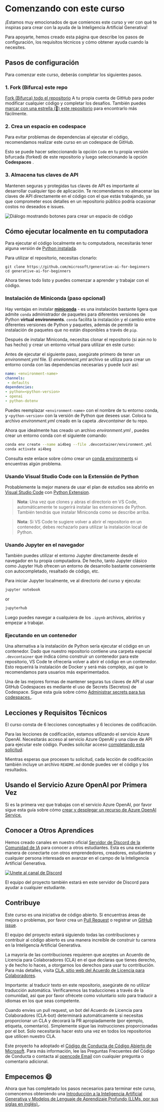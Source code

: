 # Comenzando con este curso

¡Estamos muy emocionados de que comiences este curso y ver con qué te inspiras para crear con la ayuda de la Inteligencia Artificial Generativa!

Para apoyarte, hemos creado esta página que describe los pasos de configuración, los requisitos técnicos y cómo obtener ayuda cuando la necesites.

## Pasos de configuración

Para comenzar este curso, deberás completar los siguientes pasos.

### 1. Fork (Bifurca) este repo

[Fork (Bifurca) todo el repositorio](https://github.com/microsoft/generative-ai-for-beginners/fork?WT.mc_id=academic-105485-koreyst) A tu propia cuenta de GitHub para poder modificar cualquier código y completar los desafíos. También puedes [marcar con una estrella (🌟) este repositorio](https://docs.github.com/en/get-started/exploring-projects-on-github/saving-repositories-with-stars?WT.mc_id=academic-105485-koreyst) para encontrarlo más fácilmente.

### 2. Crea un espacio en codespace

Para evitar problemas de dependencias al ejecutar el código, recomendamos realizar este curso en un codespace de GitHub.

Esto se puede hacer seleccionando la opción `Code` en tu propia versión bifurcada (forked) de este repositorio y luego seleccionando la opción **Codespaces** .

### 3. Almacena tus claves de API

Mantenen seguras y protegidas tus claves de API es importante al desarrollar cualquier tipo de aplicación. Te recomendamos no almacenar las claves de API directamente en el código con el que estás trabajando, ya que comprometer esos detalles en un repositorio público podría ocasionar costos no deseados e issues.

![Diálogo mostrando botones para crear un espacio de código](../../images/who-will-pay.webp?WT.mc_id=academic-105485-koreyst)

## Cómo ejecutar localmente en tu computadora

Para ejecutar el código localmente en tu computadora, necesitarás tener alguna versión de [Python instalada](https://www.python.org/downloads/?WT.mc_id=academic-105485-koreyst).

Para utilizar el repositorio, necesitas clonarlo:

```shell
git clone https://github.com/microsoft/generative-ai-for-beginners
cd generative-ai-for-beginners
```

Ahora tienes todo listo y puedes comenzar a aprender y trabajar con el código.

### Instalación de Miniconda (paso opcional)

Hay ventajas en instalar **[miniconda](https://conda.io/en/latest/miniconda.html?WT.mc_id=academic-105485-koreyst)** - es una instalación bastante ligera que admite `conda` administrador de paquetes para diferentes versiones de Python **virtual environments**. `conda` facilita la instalación y el cambio entre diferentes versiones de Python y paquetes, además de permitir la instalación de paquetes que no están disponibles a través de `pip`.

Después de instalar Miniconda, necesitas clonar el repositorio (si aún no lo has hecho) y crear un entorno virtual para utilizar en este curso:

Antes de ejecutar el siguiente paso, asegúrate primero de tener un *environment.yml* file. El *environment.yml* archivo se utiliza para crear un entorno conda con las dependencias necesarias y puede lucir así:

```yml
name: <environment-name>
channels:  
 - defaults
dependencies:  
- python=<python-version>  
- openai  
- python-dotenv
```

Puedes reemplazar `<environment-name>` con el nombre de tu entorno conda, y `<python-version>` con la versión de Python que desees usar. Coloca tu archivo *environment.yml*  creado
en la capeta *.devcontainer* de tu repo.

Ahora que idealmente has creado un archivo *environment.yml* , puedes crear un entorno conda con el siguiente comando:

```bash
conda env create --name ai4beg --file .devcontainer/environment.yml
conda activate ai4beg
```

Consulta este enlace sobre cómo crear un [conda environments](https://docs.conda.io/projects/conda/en/latest/user-guide/tasks/manage-environments.html?WT.mc_id=academic-105485-koreyst) 
si encuentras algún problema.


### Usando Visual Studio Code con la Extensión de Python


Probablemente la mejor manera de usar el plan de estudios sea abrirlo en [Visual Studio Code](http://code.visualstudio.com/?WT.mc_id=academic-105485-koreyst) con [Python Extension](https://marketplace.visualstudio.com/items?itemName=ms-python.python&WT.mc_id=academic-105485-koreyst).

> **Nota**: Una vez que clones y abras el directorio en VS Code, automáticamente te sugerirá instalar las extensiones de Python. También tendrás que instalar Miniconda como se describe arriba.

> **Nota**: Si VS Code te sugiere volver a abrir el repositorio en un contenedor, debes rechazarlo para utilizar la instalación local de Python.

### Usando Jupyter en el navegador

También puedes utilizar el entorno Jupyter directamente desde el navegador en tu propia computadora. De hecho, tanto Jupyter clásico como Jupyter Hub ofrecen un entorno de desarrollo bastante conveniente con autocompletado, resaltado de código, etc.

Para iniciar Jupyter localmente, ve al directorio del curso y ejecuta:

```bash
jupyter notebook
```

or

```bash
jupyterhub
```

Luego puedes navegar a cualquiera de los `.ipynb` archivos, abrirlos y empezar a trabajar.

### Ejecutando en un contenedor

Una alternativa a la instalación de Python sería ejecutar el código en un contenedor. Dado que nuestro repositorio contiene una carpeta especial `.devcontainer` que indica cómo construir un contenedor para este repositorio, VS Code te ofrecería volver a abrir el código en un contenedor. Esto requerirá la instalación de Docker y será más complejo, así que lo recomendamos para usuarios más experimentados.

Una de las mejores formas de mantener seguras tus claves de API al usar GitHub Codespaces es mediante el uso de Secrets (Secretos) de Codespace. Sigue esta guía sobre cómo [Administrar secrets para tus codespaces.](https://docs.github.com/en/codespaces/managing-your-codespaces/managing-secrets-for-your-codespaces?WT.mc_id=academic-105485-koreyst).

## Lecciones y Requisitos Técnicos

El curso consta de 6 lecciones conceptuales y 6 lecciones de codificación.

Para las lecciones de codificación, estamos utilizando el servicio Azure OpenAI. Necesitarás acceso al servicio Azure OpenAI y una clave de API para ejecutar este código. Puedes solicitar acceso [completando esta solicitud](https://azure.microsoft.com/products/ai-services/openai-service?WT.mc_id=academic-105485-koreyst).

Mientras esperas que procesen tu solicitud, cada lección de codificación también incluye un archivo `README.md` donde puedes ver el código y los resultados.

## Usando el Servicio Azure OpenAI por Primera Vez

Si es la primera vez que trabajas con el servicio Azure OpenAI, por favor sigue esta guía sobre cómo [crear y desplegar un recurso de Azure OpenAI Service.](https://learn.microsoft.com/azure/ai-services/openai/how-to/create-resource?pivots=web-portal&WT.mc_id=academic-105485-koreyst)

## Conocer a Otros Aprendices

Hemos creado canales en nuestro oficial [Servidor de Discord de la Comunidad de IA](https://aka.ms/genai-discord?WT.mc_id=academic-105485-koreyst) para conocer a otros estudiantes. Esta es una excelente manera de conectarte con otros emprendedores, creadores, estudiantes y cualquier persona interesada en avanzar en el campo de la Inteligencia Artificial Generativa.

[![Unete al canal de Discord](https://dcbadge.limes.pink/api/server/ByRwuEEgH4)](https://aka.ms/genai-discord?WT.mc_id=academic-105485-koreyst)

El equipo del proyecto también estará en este servidor de Discord para ayudar a cualquier estudiante.

## Contribuye

Este curso es una iniciativa de código abierto. Si encuentras áreas de mejora o problemas, por favor crea un [Pull Request](https://github.com/microsoft/generative-ai-for-beginners/pulls?WT.mc_id=academic-105485-koreyst) o registrar un [GitHub issue](https://github.com/microsoft/generative-ai-for-beginners/issues?WT.mc_id=academic-105485-koreyst).

El equipo del proyecto estará siguiendo todas las contribuciones y contribuir al código abierto es una manera increíble de construir tu carrera en la Inteligencia Artificial Generativa.

La mayoría de las contribuciones requieren que aceptes un Acuerdo de Licencia para Colaboradores (CLA) en el que declaras que tienes derecho, y de hecho lo haces, a otorgarnos los derechos para usar tu contribución. Para más detalles, visita [CLA, sitio web del Acuerdo de Licencia para Colaboradores](https://cla.microsoft.com?WT.mc_id=academic-105485-koreyst).

Importante: al traducir texto en este repositorio, asegúrate de no utilizar traducción automática. Verificaremos las traducciones a través de la comunidad, así que por favor ofrécete como voluntario solo para traducir a idiomas en los que seas competente.

Cuando envíes un pull request, un bot del Acuerdo de Licencia para Colaboradores (CLA-bot) determinará automáticamente si necesitas proporcionar un CLA y decorará la PR apropiadamente (por ejemplo, etiqueta, comentario). Simplemente sigue las instrucciones proporcionadas por el bot. Solo necesitarás hacer esto una vez en todos los repositorios que utilicen nuestro CLA.

Este proyecto ha adoptado el [Código de Conducta de Código Abierto de Microsoft](https://opensource.microsoft.com/codeofconduct/?WT.mc_id=academic-105485-koreyst). Para más información, lee las Preguntas Frecuentes del Código de Conducta o contacta al [opencode Email](opencode@microsoft.com) con cualquier pregunta o comentario adicional.

## Empecemos 😄

Ahora que has completado los pasos necesarios para terminar este curso, comencemos obteniendo una [Introducción a la Inteligencia Artificial Generativa y Modelos de Lenguaje de Aprendizaje Profundo (LLMs, por sus siglas en inglés).](../../../01-introduction-to-genai/README.md?WT.mc_id=academic-105485-koreyst).

